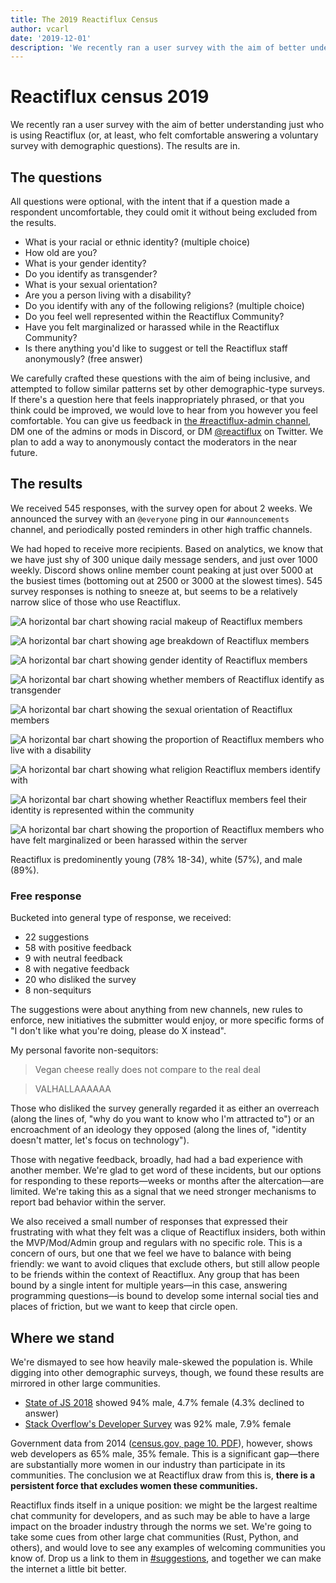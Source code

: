 ```yaml
---
title: The 2019 Reactiflux Census
author: vcarl
date: '2019-12-01'
description: 'We recently ran a user survey with the aim of better understanding just who is using Reactiflux (or, at least, those who felt comfortable answering a voluntary survey with demographic questions). The results are in.'
---
```


# Reactiflux census 2019

We recently ran a user survey with the aim of better understanding just who is using Reactiflux (or, at least, who felt comfortable answering a voluntary survey with demographic questions). The results are in.

## The questions

All questions were optional, with the intent that if a question made a respondent uncomfortable, they could omit it without being excluded from the results.

- What is your racial or ethnic identity? (multiple choice)
- How old are you?
- What is your gender identity?
- Do you identify as transgender?
- What is your sexual orientation?
- Are you a person living with a disability?
- Do you identify with any of the following religions? (multiple choice)
- Do you feel well represented within the Reactiflux Community?
- Have you felt marginalized or harassed while in the Reactiflux Community?
- Is there anything you'd like to suggest or tell the Reactiflux staff anonymously? (free answer)

We carefully crafted these questions with the aim of being inclusive, and attempted to follow similar patterns set by other demographic-type surveys. If there's a question here that feels inappropriately phrased, or that you think could be improved, we would love to hear from you however you feel comfortable. You can give us feedback in [the #reactiflux-admin channel](https://discord.gg/VXpaGH), DM one of the admins or mods in Discord, or DM [@reactiflux](https://twitter.com/reactiflux) on Twitter. We plan to add a way to anonymously contact the moderators in the near future.

## The results

We received 545 responses, with the survey open for about 2 weeks. We announced the survey with an `@everyone` ping in our `#announcements` channel, and periodically posted reminders in other high traffic channels.

We had hoped to receive more recipients. Based on analytics, we know that we have just shy of 300 unique daily message senders, and just over 1000 weekly. Discord shows online member count peaking at just over 5000 at the busiest times (bottoming out at 2500 or 3000 at the slowest times). 545 survey responses is nothing to sneeze at, but seems to be a relatively narrow slice of those who use Reactiflux.

![A horizontal bar chart showing racial makeup of Reactiflux members](./1-race-and-enthicity.png)

![A horizontal bar chart showing age breakdown of Reactiflux members](./2-age.png)

![A horizontal bar chart showing gender identity of Reactiflux members](./3-gender-identity.png)

![A horizontal bar chart showing whether members of Reactiflux identify as transgender](./4-transgender.png)

![A horizontal bar chart showing the sexual orientation of Reactiflux members](./5-sexual-orientation.png)

![A horizontal bar chart showing the proportion of Reactiflux members who live with a disability](./6-disability.png)

![A horizontal bar chart showing what religion Reactiflux members identify with](./7-religion.png)

![A horizontal bar chart showing whether Reactiflux members feel their identity is represented within the community](./8-representation.png)

![A horizontal bar chart showing the proportion of Reactiflux members who have felt marginalized or been harassed within the server](./9-bad-experiences.png)

Reactiflux is predominently young (78% 18-34), white (57%), and male (89%).

### Free response

Bucketed into general type of response, we received:

- 22 suggestions
- 58 with positive feedback
- 9 with neutral feedback
- 8 with negative feedback
- 20 who disliked the survey
- 8 non-sequiturs

The suggestions were about anything from new channels, new rules to enforce, new initiatives the submitter would enjoy, or more specific forms of "I don't like what you're doing, please do X instead".

My personal favorite non-sequitors:

> Vegan cheese really does not compare to the real deal

> VALHALLAAAAAA

Those who disliked the survey generally regarded it as either an overreach (along the lines of, "why do you want to know who I'm attracted to") or an encroachment of an ideology they opposed (along the lines of, "identity doesn't matter, let's focus on technology").

Those with negative feedback, broadly, had had a bad experience with another member. We're glad to get word of these incidents, but our options for responding to these reports—weeks or months after the altercation—are limited. We're taking this as a signal that we need stronger mechanisms to report bad behavior within the server.

We also received a small number of responses that expressed their frustrating with what they felt was a clique of Reactiflux insiders, both within the MVP/Mod/Admin group and regulars with no specific role. This is a concern of ours, but one that we feel we have to balance with being friendly: we want to avoid cliques that exclude others, but still allow people to be friends within the context of Reactiflux. Any group that has been bound by a single intent for multiple years—in this case, answering programming questions—is bound to develop some internal social ties and places of friction, but we want to keep that circle open.

## Where we stand

We're dismayed to see how heavily male-skewed the population is. While digging into other demographic surveys, though, we found these results are mirrored in other large communities.

- [State of JS 2018](https://2018.stateofjs.com/demographics/) showed 94% male, 4.7% female (4.3% declined to answer)
- [Stack Overflow's Developer Survey](https://insights.stackoverflow.com/survey/2019#demographics) was 92% male, 7.9% female

Government data from 2014 ([census.gov, page 10. PDF](https://www.census.gov/content/dam/Census/library/publications/2016/acs/acs-35.pdf)), however, shows web developers as 65% male, 35% female. This is a significant gap—there are substantially more women in our industry than participate in its communities. The conclusion we at Reactiflux draw from this is, **there is a persistent force that excludes women these communities.**

Reactiflux finds itself in a unique position: we might be the largest realtime chat community for developers, and as such may be able to have a large impact on the broader industry through the norms we set. We're going to take some cues from other large chat communities (Rust, Python, and others), and would love to see any examples of welcoming communities you know of. Drop us a link to them in [#suggestions](https://discord.gg/XyRQxtM), and together we can make the internet a little bit better.

